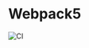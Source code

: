 # Webpack5

![CI](https://github.com/alexandr7944/ahj-legendary-1/actions/workflows/web.yml/badge.svg)